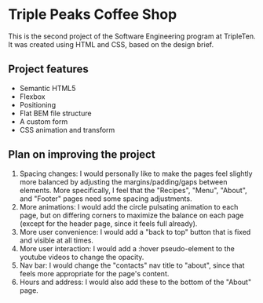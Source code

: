 # Triple Peaks Coffee Shop

This is the second project of the Software Engineering program at TripleTen. It was created using HTML and CSS, based on the design brief.

## Project features

- Semantic HTML5
- Flexbox
- Positioning
- Flat BEM file structure
- A custom form
- CSS animation and transform

## Plan on improving the project

1. Spacing changes: I would personally like to make the pages feel slightly more balanced by adjusting the margins/padding/gaps between elements. More specifically, I feel that the "Recipes", "Menu", "About", and "Footer" pages need some spacing adjustments.
2. More animations: I would add the circle pulsating animation to each page, but on differing corners to maximize the balance on each page (except for the header page, since it feels full already).
3. More user convenience: I would add a "back to top" button that is fixed and visible at all times.
4. More user interaction: I would add a :hover pseudo-element to the youtube videos to change the opacity.
5. Nav bar: I would change the "contacts" nav title to "about", since that feels more appropriate for the page's content.
6. Hours and address: I would also add these to the bottom of the "About" page.
